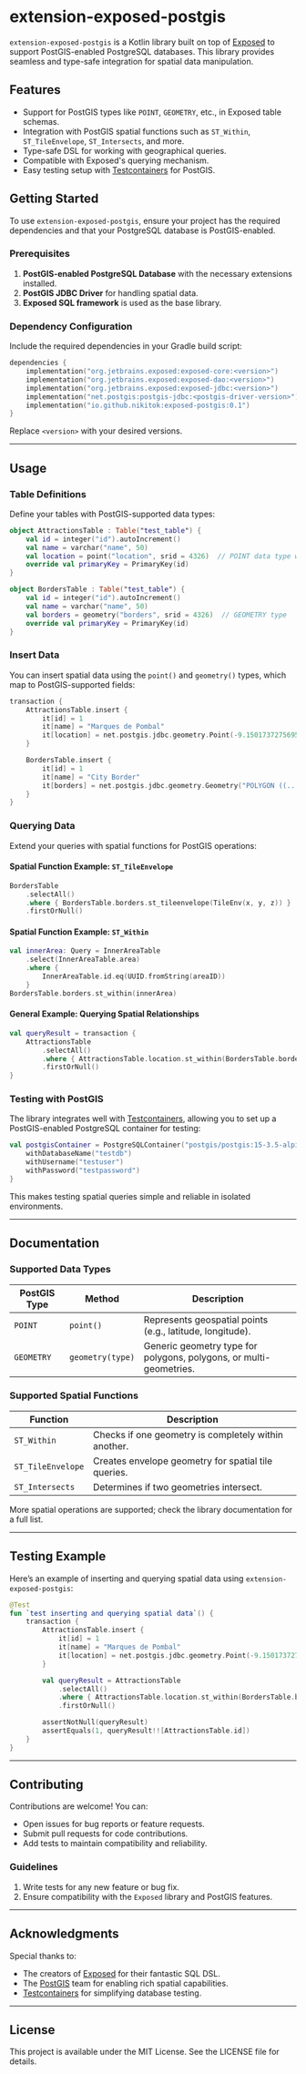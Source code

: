 # extension-exposed-postgis

`extension-exposed-postgis` is a Kotlin library built on top of [Exposed](https://github.com/JetBrains/Exposed) to support PostGIS-enabled PostgreSQL databases. This library provides seamless and type-safe integration for spatial data manipulation.

## Features

- Support for PostGIS types like `POINT`, `GEOMETRY`, etc., in Exposed table schemas.
- Integration with PostGIS spatial functions such as `ST_Within`, `ST_TileEnvelope`, `ST_Intersects`, and more.
- Type-safe DSL for working with geographical queries.
- Compatible with Exposed's querying mechanism.
- Easy testing setup with [Testcontainers](https://www.testcontainers.org/) for PostGIS.

## Getting Started

To use `extension-exposed-postgis`, ensure your project has the required dependencies and that your PostgreSQL database is PostGIS-enabled.

### Prerequisites

1. **PostGIS-enabled PostgreSQL Database** with the necessary extensions installed.
2. **PostGIS JDBC Driver** for handling spatial data.
3. **Exposed SQL framework** is used as the base library.

### Dependency Configuration

Include the required dependencies in your Gradle build script:

```kotlin
dependencies {
    implementation("org.jetbrains.exposed:exposed-core:<version>")
    implementation("org.jetbrains.exposed:exposed-dao:<version>")
    implementation("org.jetbrains.exposed:exposed-jdbc:<version>")
    implementation("net.postgis:postgis-jdbc:<postgis-driver-version>")
    implementation("io.github.nikitok:exposed-postgis:0.1")
}
```

Replace `<version>` with your desired versions.

---

## Usage

### Table Definitions

Define your tables with PostGIS-supported data types:

```kotlin
object AttractionsTable : Table("test_table") {
    val id = integer("id").autoIncrement()
    val name = varchar("name", 50)
    val location = point("location", srid = 4326)  // POINT data type with SRID
    override val primaryKey = PrimaryKey(id)
}

object BordersTable : Table("test_table") {
    val id = integer("id").autoIncrement()
    val name = varchar("name", 50)
    val borders = geometry("borders", srid = 4326)  // GEOMETRY type
    override val primaryKey = PrimaryKey(id)
}
```

### Insert Data

You can insert spatial data using the `point()` and `geometry()` types, which map to PostGIS-supported fields:

```kotlin
transaction {
    AttractionsTable.insert {
        it[id] = 1
        it[name] = "Marques de Pombal"
        it[location] = net.postgis.jdbc.geometry.Point(-9.150173727569582, 38.725295704673194)
    }

    BordersTable.insert {
        it[id] = 1
        it[name] = "City Border"
        it[borders] = net.postgis.jdbc.geometry.Geometry("POLYGON ((...))")
    }
}
```

### Querying Data

Extend your queries with spatial functions for PostGIS operations:

#### Spatial Function Example: `ST_TileEnvelope`

```kotlin
BordersTable
    .selectAll()
    .where { BordersTable.borders.st_tileenvelope(TileEnv(x, y, z)) }
    .firstOrNull()
```

#### Spatial Function Example: `ST_Within`

```kotlin
val innerArea: Query = InnerAreaTable
    .select(InnerAreaTable.area)
    .where {
        InnerAreaTable.id.eq(UUID.fromString(areaID))
    }
BordersTable.borders.st_within(innerArea)
```

#### General Example: Querying Spatial Relationships

```kotlin
val queryResult = transaction {
    AttractionsTable
        .selectAll()
        .where { AttractionsTable.location.st_within(BordersTable.borders) }
        .firstOrNull()
}
```

### Testing with PostGIS

The library integrates well with [Testcontainers](https://www.testcontainers.org/), allowing you to set up a PostGIS-enabled PostgreSQL container for testing:

```kotlin
val postgisContainer = PostgreSQLContainer("postgis/postgis:15-3.5-alpine").apply {
    withDatabaseName("testdb")
    withUsername("testuser")
    withPassword("testpassword")
}
```

This makes testing spatial queries simple and reliable in isolated environments.

---

## Documentation

### Supported Data Types

| PostGIS Type   | Method              | Description                                   |
|----------------|---------------------|-----------------------------------------------|
| `POINT`        | `point()`           | Represents geospatial points (e.g., latitude, longitude). |
| `GEOMETRY`     | `geometry(type)`    | Generic geometry type for polygons, polygons, or multi-geometries. |

### Supported Spatial Functions

| Function           | Description                                           |
|--------------------|-------------------------------------------------------|
| `ST_Within`        | Checks if one geometry is completely within another.  |
| `ST_TileEnvelope`  | Creates envelope geometry for spatial tile queries.   |
| `ST_Intersects`    | Determines if two geometries intersect.               |

More spatial operations are supported; check the library documentation for a full list.

---

## Testing Example

Here’s an example of inserting and querying spatial data using `extension-exposed-postgis`:

```kotlin
@Test
fun `test inserting and querying spatial data`() {
    transaction {
        AttractionsTable.insert {
            it[id] = 1
            it[name] = "Marques de Pombal"
            it[location] = net.postgis.jdbc.geometry.Point(-9.150173727569582, 38.725295704673194)
        }

        val queryResult = AttractionsTable
            .selectAll()
            .where { AttractionsTable.location.st_within(BordersTable.borders) }
            .firstOrNull()

        assertNotNull(queryResult)
        assertEquals(1, queryResult!![AttractionsTable.id])
    }
}
```

---

## Contributing

Contributions are welcome! You can:

- Open issues for bug reports or feature requests.
- Submit pull requests for code contributions.
- Add tests to maintain compatibility and reliability.

### Guidelines

1. Write tests for any new feature or bug fix.
2. Ensure compatibility with the `Exposed` library and PostGIS features.

---

## Acknowledgments

Special thanks to:

- The creators of [Exposed](https://github.com/JetBrains/Exposed) for their fantastic SQL DSL.
- The [PostGIS](https://postgis.net/) team for enabling rich spatial capabilities.
- [Testcontainers](https://www.testcontainers.org/) for simplifying database testing.

---

## License

This project is available under the MIT License. See the LICENSE file for details.
